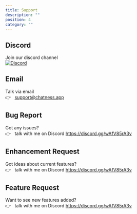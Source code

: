 ```yaml
---
title: Support
description: ""
position: 4
category: ""
---
```


## Discord

<div class="flex flex-row space-x-3 items-center">

<div>
Join our discord channel
</div>

<div class="wrapper">

[![Discord](https://img.shields.io/discord/943273819857100820.svg?label=&logo=discord&logoColor=ffffff&color=F15924&labelColor=F15924)](https://discord.gg/wAfV85rA3v)

</div>

</div>

## Email

<div class="flex flex-col space-y-1">

<div>
Talk via email
</div>

<div class="wrapper">

👉 &nbsp; support@chatness.app

</div>

</div>

## Bug Report

<div class="flex flex-col space-y-1">

<div>
Got any issues?
</div>

<div class="wrapper">

👉 &nbsp; talk with me on Discord https://discord.gg/wAfV85rA3v

</div>

</div>

## Enhancement Request

<div class="flex flex-col space-y-1">

<div>
Got ideas about current features?
</div>

<div class="wrapper">

👉 &nbsp; talk with me on Discord https://discord.gg/wAfV85rA3v

</div>

</div>

## Feature Request

<div class="flex flex-col space-y-1">

<div>
Want to see new features added?
</div>

<div class="wrapper">

👉 &nbsp; talk with me on Discord https://discord.gg/wAfV85rA3v

</div>

</div>

<br /><br /><br />

<style>
    .prose img, .wrapper p {
        margin: 0;
    }
</style>
